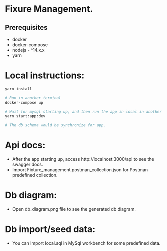 # Fixure Management.

## Prerequisites

- docker
- docker-compose
- nodejs - ^14.x.x
- yarn

# Local instructions:

```sh
yarn install

# Run in another terminal
docker-compose up

# Wait for mysql starting up, and then run the app in local in another terminal
yarn start:app:dev

# The db schema would be synchronize for app.

```

# Api docs:

- After the app starting up, access http://localhost:3000/api to see the swagger docs.
- Import Fixture_management.postman_collection.json for Postman predefined collection.

# Db diagram:

- Open db_diagram.png file to see the generated db diagram.

# Db import/seed data:

- You can Import local.sql in MySql workbench for some predefined data.

